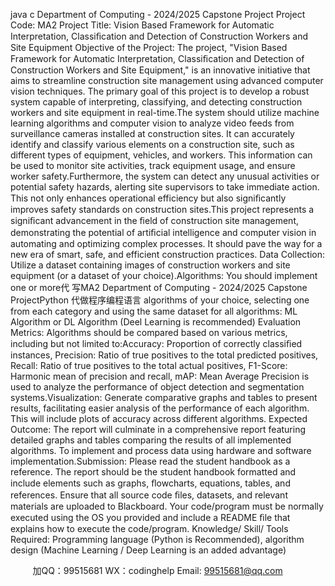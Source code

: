 java c
Department of Computing - 2024/2025 Capstone Project 
Project Code: MA2
Project Title:
Vision Based Framework for Automatic Interpretation, Classiﬁcation and   Detection of Construction   Workers and Site Equipment
Objective of the Project: The project, "Vision Based Framework   for   Automatic Interpretation, Classiﬁcation   and   Detection   of   Construction   Workers   and   Site   Equipment,"   is   an   innovative   initiative that aims to streamline construction site management using   advanced   computer   vision   techniques.   The primary   goal of   this project is   to   develop   a robust   system   capable   of   interpreting,   classifying,   and   detecting   construction workers   and site equipment in real-time.The   system   should   utilize   machine   learning   algorithms   and   computer vision   to   analyze video feeds from surveillance cameras installed at construction sites.   It   can accurately identify and classify   various elements on a construction site, such   as   different types   of   equipment, vehicles,   and workers. This   information   can   be   used   to monitor site activities,   track equipment usage, and ensure   worker safety.Furthermore,   the   system   can   detect   any   unusual   activities   or   potential   safety   hazards, alerting site supervisors to take immediate action. This not only   enhances operational efficiency but also signiﬁcantly improves safety standards   on construction sites.This project represents   a signiﬁcant advancement in the   ﬁeld of construction site   management, demonstrating the potential of artiﬁcial intelligence and computer   vision in   automating   and   optimizing   complex processes. It   should pave   the   way   for   a new era of smart, safe, and efficient construction practices.
Data Collection: Utilize a dataset containing images of construction   workers and   site equipment (or a dataset of   your choice).Algorithms: You should implement one or more代 写MA2 Department of Computing - 2024/2025 Capstone ProjectPython
代做程序编程语言 algorithms of your choice,   selecting one from each category and using the same dataset for   all   algorithms:   ML   Algorithm   or   DL   Algorithm   (Deel   Learning   is   recommended)
Evaluation Metrics: 
Algorithms   should   be   compared   based   on   various      metrics,   including   but   not   limited   to:Accuracy: Proportion   of   correctly   classiﬁed   instances, Precision:   Ratio   of   true   positives   to   the   total predicted positives, Recall: Ratio   of   true positives   to   the   total   actual   positives, F1-Score:   Harmonic   mean of   precision and   recall, mAP: Mean   Average   Precision   is   used   to   analyze   the   performance   of   object   detection   and   segmentation systems.Visualization: Generate    comparative    graphs    and      tables      to      present      results,   facilitating easier analysis of   the performance of each algorithm.   This   will include   plots of accuracy across different algorithms.
Expected Outcome: The report   will culminate in a comprehensive report   featuring detailed graphs and   tables   comparing the   results   of   all   implemented   algorithms. To   implement   and   process data using hardware and software implementation.Submission: Please read   the student handbook as a reference.   The report should   be      the      student    handbook      formatted    and    include    elements    such      as      graphs,   ﬂowcharts, equations, tables, and   references.   Ensure that all source   code ﬁles,   datasets, and relevant materials are uploaded to Blackboard.   Your code/program   must be normally executed using the OS   you provided and include a README ﬁle   that explains how   to execute   the code/program.
Knowledge/ Skill/ Tools Required: 
Programming   language   (Python   is   Recommended),   algorithm   design   (Machine   Learning   / Deep Learning is an   added advantage)







         
加QQ：99515681  WX：codinghelp  Email: 99515681@qq.com
